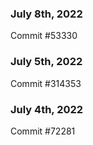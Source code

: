 ### July 8th, 2022

Commit #53330

### July 5th, 2022

Commit #314353


### July 4th, 2022

Commit #72281
